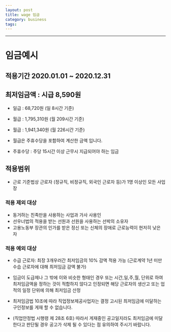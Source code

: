 ```yaml
---
layout: post
title: wage 임금
category: business
tags:
---
```


---

# 임금예시
## 적용기간 2020.01.01 ~ 2020.12.31
## 최저임금액 : 시급 8,590원
* 일급 : 68,720원 (일 8시간 기준)
* 월급 : 1,795,310원 (월 209시간 기준)
* 월급 : 1,941,340원 (월 226시간 기준)
* 월급은 주휴수당을 포함하여 계산한 금액 입니다.

* 주휴수당 : 주당 15시간 이상 근무시 지급되어야 하는 임금
## 적용범위
* 근로 기준법상 근로자 (정규직, 비정규직, 외국인 근로자 등)가 1명 이상인 모든 사업장
### 적용 제외 대상
* 동거하는 친족만을 사용하는 사업과 가사 사용인
* 선우너법의 적용을 받는 선원과 선원을 사용하는 선박의 소유자
* 고용노동부 장관의 인가를 받은 정신 또는 신체의 장애로 근로능력이 현저히 낮은 자
### 적용 예외 대상
* 수급 근로자: 최장 3개우러간 최저임금의 10% 감액 적용 가능 (근로계약 1년 미만 수습 근로자에 대해 최저임금 감액 불가)
* 임금이 도급제나 그 밖에 이와 비슷한 형태인 경우 또는 시간,일,주,월, 단위로 하여 최저임금액을 정하는 것이 적합하지 않다고 인정되면 해당 근로자의 생산고 또는 업적의 일정 단위에 의해 최저임금 산정

* 최저임금법 10조에 따라 직업정보제공사업자는 결정 고시된 최저임금에 미달하는 구인정보를 게재 할 수 없습니다.
* (직업안정법 시행령 제 28조 6호) 따라서 게재중인 공고일지라도 최저임금에 미달한다고 판단될 경우 공고가 삭제 될 수 있다는 점 유의하여 주시기 바랍니다.